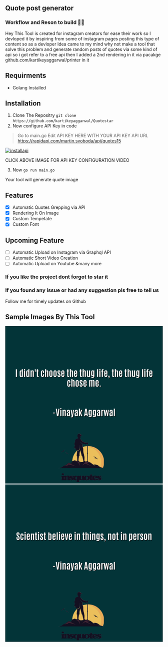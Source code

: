 ##  Quote post generator 
### Workflow and Reson to build 👨‍💻
Hey This Tool is created for instagram creators for ease their work so I devloped it by inspiring from some of instagram pages posting this type of content so as a devloper Idea came to my mind why not make a tool that solve this problem and generate random posts of quotes via some kind of api so i got refer to a free api then I added a 2nd rendering in it via pacakge github.com/kartikeyaggarwal/printer in it 

## Requirments 
- Golang Installed

##  Installation
1. Clone The Repositry 
`git clone https://github.com/kartikeyaggarwal/Quotestar`
2. Now configure API Key in code 

> Go to main.go
> Edit  API KEY HERE WITH YOUR API KEY
API URL https://rapidapi.com/martin.svoboda/api/quotes15


[![installapi](https://i9.ytimg.com/vi_webp/3ziONKgedwQ/mq1.webp?sqp=CKSHzJgG&rs=AOn4CLC5v5TrhXl4CNg6Z5nmzCZSuVr_aQ)
](https://www.youtube.com/watch?v=3gjcY_00U1w)

CLICK ABOVE IMAGE FOR API KEY CONFIGURATION VIDEO



3. Now  `go run main.go`

Your tool will generate quote image

## Features
- [x] Automatic Quotes Grepping via API
- [x] Rendering It On Image
- [x] Custom Tempetate
- [x] Custom Font 

## Upcoming Feature
- [ ] Automatic Upload on Instagram via Graphql API
- [ ] Automatic Short Video Creation
- [ ] Automatic Upload on Youtube 
&many more

### If you like the project dont forgot to star it
### If you found any issue or had any suggestion pls free to tell us

Follow me for timely updates on Github


## Sample Images By This Tool

![This is an sample](/Samples/thug.png)
![This is an sample2](/Samples/cool_img.png)



